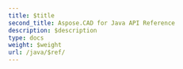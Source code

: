 ```yaml
---
title: $title
second_title: Aspose.CAD for Java API Reference
description: $description
type: docs
weight: $weight
url: /java/$ref/
---
```


